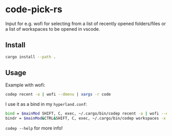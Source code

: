 # code-pick-rs
Input for e.g. wofi for selecting from a list of recently opened folders/files or a list of workspaces to be opened in vscode.

## Install
```bash
cargo install --path .
```

## Usage
Example with wofi:
```bash
codep recent -a | wofi --dmenu | xargs -r code
```

I use it as a bind in my `hyperland.conf`:
```bash
bind = $mainMod SHIFT, C, exec, ~/.cargo/bin/codep recent -a | wofi --dmenu | xargs -r code
bindr = $mainMod&CTRL&SHIFT, C, exec, ~/.cargo/bin/codep workspaces -x 365 | wofi --dmenu | xargs -r code
```

`codep --help` for more info!
